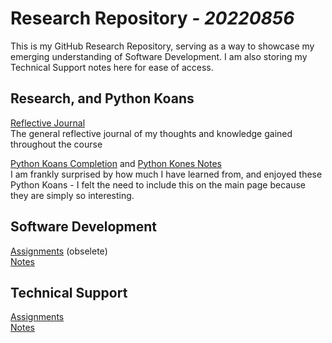 # **Research Repository** *_- 20220856_*

This is my GitHub Research Repository, serving as a way to showcase my emerging understanding of Software Development. I am also storing my Technical Support notes here for ease of access.

## Research, and Python Koans
[Reflective Journal](./Research/Reflective-Journal.md/) <br>
The general reflective journal of my thoughts and knowledge gained throughout the course

[Python Koans Completion](https://github.com/20220856/python_koans) and [Python Kones Notes](./Software-Development/Notes/python-kones.md)<br>
I am frankly surprised by how much I have learned from, and enjoyed these Python Koans - I felt the need to include this on the main page because they are simply so interesting.

## Software Development
[Assignments](./Software-Development/Assignments/) (obselete)<br>
[Notes](./Software-Development/Notes/)


## Technical Support
[Assignments](./Technical-Support/Assignments/) <br>
[Notes](./Technical-Support/Notes/)
